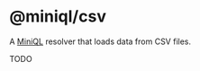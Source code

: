 # @miniql/csv

A [MiniQL](https://github.com/miniql/miniql) resolver that loads data from CSV files.

TODO